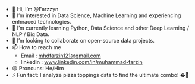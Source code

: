 - 👋 Hi, I’m @Farzzyn
- 👀 I’m interested in Data Science, Machine Learning and experiencing enhnaced technologies.
- 🌱 I’m currently learning  Python, Data Science and other Deep Learning / NLP / Big Data.
- 💞️ I’m looking to collaborate on open-source data projects.
- 📫 How to reach me
    * Email : mhdfarzin121@gmail.com
    * linkedin : www.linkedin.com/in/muhammad-farzin
- 😄 Pronouns: He/Him
- ⚡ Fun fact: I analyze pizza toppings data to find the ultimate combo! �🍕

<!---
Farzzyn/Farzzyn is a ✨ special ✨ repository because its `README.md` (this file) appears on your GitHub profile.
You can click the Preview link to take a look at your changes.
--->
